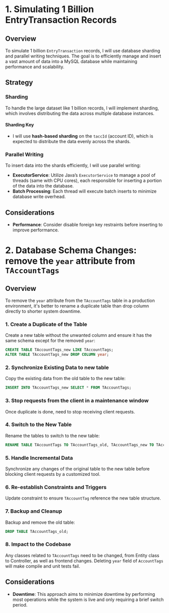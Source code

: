 # 1. Simulating 1 Billion EntryTransaction Records

## Overview
To simulate 1 billion `EntryTransaction` records, I will use database sharding and parallel writing techniques. The goal is to efficiently manage and insert a vast amount of data into a MySQL database while maintaining performance and scalability.

## Strategy

### Sharding
To handle the large dataset like 1 billion records, I will implement sharding, which involves distributing the data across multiple database instances.

#### Sharding Key
- I will use **hash-based sharding** on the `taccId` (account ID), which is expected to distribute the data evenly across the shards.

### Parallel Writing
To insert data into the shards efficiently, I will use parallel writing:

- **ExecutorService**: Utilize Java’s `ExecutorService` to manage a pool of threads (same with CPU cores), each responsible for inserting a portion of the data into the database.
- **Batch Processing**: Each thread will execute batch inserts to minimize database write overhead.

## Considerations

- **Performance**: Consider disable foreign key restraints before inserting to improve performance.


# 2. Database Schema Changes: remove the `year` attribute from `TAccountTags`

## Overview
To remove the `year` attribute from the `TAccountTags` table in a production environment, it's better to rename a duplicate table than drop column directly to shorter system downtime.

### 1. Create a Duplicate of the Table
Create a new table without the unwanted column and ensure it has the same schema except for the removed `year`:
```sql
CREATE TABLE TAccountTags_new LIKE TAccountTags;
ALTER TABLE TAccountTags_new DROP COLUMN year;
```
### 2. Synchronize Existing Data to new table
Copy the existing data from the old table to the new table:
```sql
INSERT INTO TAccountTags_new SELECT * FROM TAccountTags;
```
### 3. Stop requests from the client in a maintenance window
Once duplicate is done, need to stop receiving client requests.

### 4. Switch to the New Table
Rename the tables to switch to the new table:
```sql
RENAME TABLE TAccountTags TO TAccountTags_old, TAccountTags_new TO TAccountTags;
```

### 5. Handle Incremental Data
Synchronize any changes of the original table to the new table before blocking client requests by a customized tool.

### 6. Re-establish Constraints and Triggers
Update constraint to ensure `TAccountTag` reference the new table structure.

### 7. Backup and Cleanup
Backup and remove the old table:
```sql
DROP TABLE TAccountTags_old;
```

### 8. Impact to the Codebase
Any classes related to `TAccountTags` need to be changed, from Entity class to Controller, as well as frontend changes.
Deleting `year` field of `AccountTags` will make compile and unit tests fail.

## Considerations

- **Downtime**: This approach aims to minimize downtime by performing most operations while the system is live and only requiring a brief switch period.